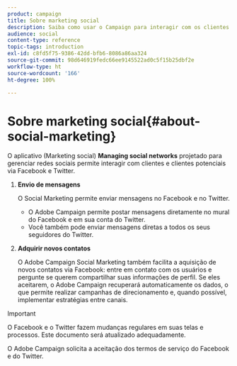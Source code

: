 ```yaml
---
product: campaign
title: Sobre marketing social
description: Saiba como usar o Campaign para interagir com os clientes pelo Facebook e pelo Twitter.
audience: social
content-type: reference
topic-tags: introduction
exl-id: c8fd5f75-9386-42dd-bfb6-8086a86aa324
source-git-commit: 98d646919fedc66ee9145522ad0c5f15b25dbf2e
workflow-type: ht
source-wordcount: '166'
ht-degree: 100%

---
```


# Sobre marketing social{#about-social-marketing}

O aplicativo (Marketing social) **Managing social networks** projetado para gerenciar redes sociais permite interagir com clientes e clientes potenciais via Facebook e Twitter.

1. **Envio de mensagens**

   O Social Marketing permite enviar mensagens no Facebook e no Twitter.

   * O Adobe Campaign permite postar mensagens diretamente no mural do Facebook e em sua conta do Twitter.
   * Você também pode enviar mensagens diretas a todos os seus seguidores do Twitter.

1. **Adquirir novos contatos**

   O Adobe Campaign Social Marketing também facilita a aquisição de novos contatos via Facebook: entre em contato com os usuários e pergunte se querem compartilhar suas informações de perfil. Se eles aceitarem, o Adobe Campaign recuperará automaticamente os dados, o que permite realizar campanhas de direcionamento e, quando possível, implementar estratégias entre canais.

>[!IMPORTANT]
>
>O Facebook e o Twitter fazem mudanças regulares em suas telas e processos. Este documento será atualizado adequadamente.
>
>O Adobe Campaign solicita a aceitação dos termos de serviço do Facebook e do Twitter.
